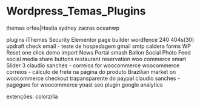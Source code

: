 # Wordpress_Temas_Plugins


themas
orfeu|Hestia
sydney
zacras
oceanwp

plugins
iThemes Security
Elementor page builder
wordfence	240	404s(30)
updraft
check email	- teste de hospedagem
gmail smtp
caldera forms 
WP Reset
one click demo import
News Portal
smash Ballon Social Photo Feed
social media share buttons
restaurant reservation
woo commerce
smart Slider 3
claudio sanches - correios for woocommerce 
woocommerce correios - cálculo de frete na página do produto 
Brazilian market on woocommerce
checkout trapansparente do paypal
claudio sanches - pageguro for woocommerce
yoast seo 
plugin google analytics 

extenções:
colorzilla
